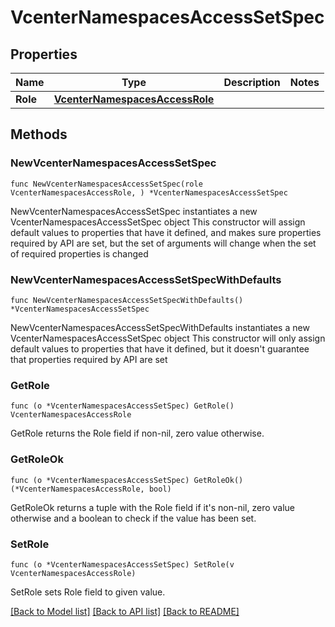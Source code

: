 # VcenterNamespacesAccessSetSpec

## Properties

Name | Type | Description | Notes
------------ | ------------- | ------------- | -------------
**Role** | [**VcenterNamespacesAccessRole**](VcenterNamespacesAccessRole.md) |  | 

## Methods

### NewVcenterNamespacesAccessSetSpec

`func NewVcenterNamespacesAccessSetSpec(role VcenterNamespacesAccessRole, ) *VcenterNamespacesAccessSetSpec`

NewVcenterNamespacesAccessSetSpec instantiates a new VcenterNamespacesAccessSetSpec object
This constructor will assign default values to properties that have it defined,
and makes sure properties required by API are set, but the set of arguments
will change when the set of required properties is changed

### NewVcenterNamespacesAccessSetSpecWithDefaults

`func NewVcenterNamespacesAccessSetSpecWithDefaults() *VcenterNamespacesAccessSetSpec`

NewVcenterNamespacesAccessSetSpecWithDefaults instantiates a new VcenterNamespacesAccessSetSpec object
This constructor will only assign default values to properties that have it defined,
but it doesn't guarantee that properties required by API are set

### GetRole

`func (o *VcenterNamespacesAccessSetSpec) GetRole() VcenterNamespacesAccessRole`

GetRole returns the Role field if non-nil, zero value otherwise.

### GetRoleOk

`func (o *VcenterNamespacesAccessSetSpec) GetRoleOk() (*VcenterNamespacesAccessRole, bool)`

GetRoleOk returns a tuple with the Role field if it's non-nil, zero value otherwise
and a boolean to check if the value has been set.

### SetRole

`func (o *VcenterNamespacesAccessSetSpec) SetRole(v VcenterNamespacesAccessRole)`

SetRole sets Role field to given value.



[[Back to Model list]](../README.md#documentation-for-models) [[Back to API list]](../README.md#documentation-for-api-endpoints) [[Back to README]](../README.md)


